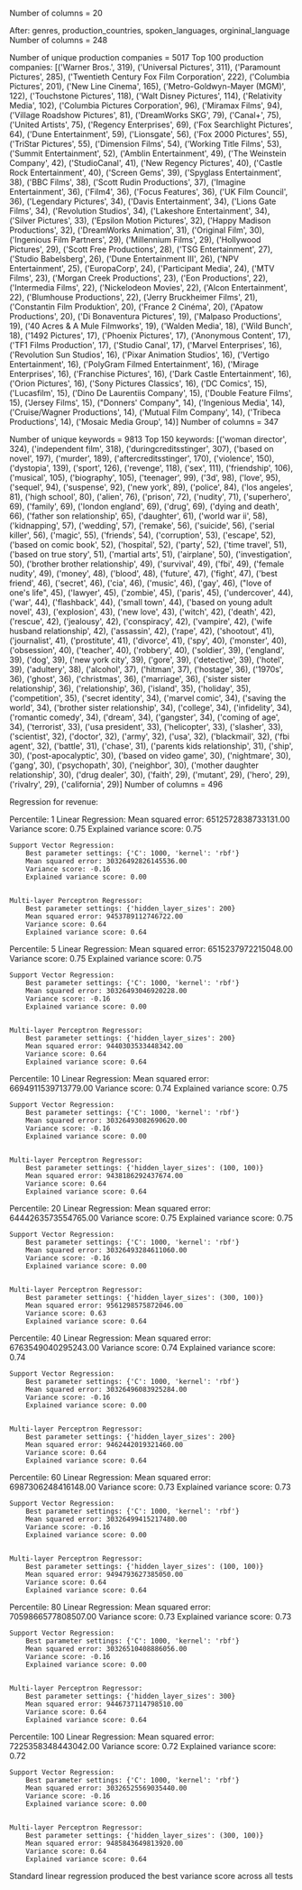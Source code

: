 Number of columns = 20

After: genres, production_countries, spoken_languages, orgininal_language
Number of columns = 248

Number of unique production companies = 5017
Top 100 production companies:
[('Warner Bros.', 319), ('Universal Pictures', 311), ('Paramount Pictures', 285), ('Twentieth Century Fox Film Corporation', 222), ('Columbia Pictures', 201), ('New Line Cinema', 165), ('Metro-Goldwyn-Mayer (MGM)', 122), ('Touchstone Pictures', 118), ('Walt Disney Pictures', 114), ('Relativity Media', 102), ('Columbia Pictures Corporation', 96), ('Miramax Films', 94), ('Village Roadshow Pictures', 81), ('DreamWorks SKG', 79), ('Canal+', 75), ('United Artists', 75), ('Regency Enterprises', 69), ('Fox Searchlight Pictures', 64), ('Dune Entertainment', 59), ('Lionsgate', 56), ('Fox 2000 Pictures', 55), ('TriStar Pictures', 55), ('Dimension Films', 54), ('Working Title Films', 53), ('Summit Entertainment', 52), ('Amblin Entertainment', 49), ('The Weinstein Company', 42), ('StudioCanal', 41), ('New Regency Pictures', 40), ('Castle Rock Entertainment', 40), ('Screen Gems', 39), ('Spyglass Entertainment', 38), ('BBC Films', 38), ('Scott Rudin Productions', 37), ('Imagine Entertainment', 36), ('Film4', 36), ('Focus Features', 36), ('UK Film Council', 36), ('Legendary Pictures', 34), ('Davis Entertainment', 34), ('Lions Gate Films', 34), ('Revolution Studios', 34), ('Lakeshore Entertainment', 34), ('Silver Pictures', 33), ('Epsilon Motion Pictures', 32), ('Happy Madison Productions', 32), ('DreamWorks Animation', 31), ('Original Film', 30), ('Ingenious Film Partners', 29), ('Millennium Films', 29), ('Hollywood Pictures', 29), ('Scott Free Productions', 28), ('TSG Entertainment', 27), ('Studio Babelsberg', 26), ('Dune Entertainment III', 26), ('NPV Entertainment', 25), ('EuropaCorp', 24), ('Participant Media', 24), ('MTV Films', 23), ('Morgan Creek Productions', 23), ('Eon Productions', 22), ('Intermedia Films', 22), ('Nickelodeon Movies', 22), ('Alcon Entertainment', 22), ('Blumhouse Productions', 22), ('Jerry Bruckheimer Films', 21), ('Constantin Film Produktion', 20), ('France 2 Cinéma', 20), ('Apatow Productions', 20), ('Di Bonaventura Pictures', 19), ('Malpaso Productions', 19), ('40 Acres & A Mule Filmworks', 19), ('Walden Media', 18), ('Wild Bunch', 18), ('1492 Pictures', 17), ('Phoenix Pictures', 17), ('Anonymous Content', 17), ('TF1 Films Production', 17), ('Studio Canal', 17), ('Marvel Enterprises', 16), ('Revolution Sun Studios', 16), ('Pixar Animation Studios', 16), ('Vertigo Entertainment', 16), ('PolyGram Filmed Entertainment', 16), ('Mirage Enterprises', 16), ('Franchise Pictures', 16), ('Dark Castle Entertainment', 16), ('Orion Pictures', 16), ('Sony Pictures Classics', 16), ('DC Comics', 15), ('Lucasfilm', 15), ('Dino De Laurentiis Company', 15), ('Double Feature Films', 15), ('Jersey Films', 15), ("Donners' Company", 14), ('Ingenious Media', 14), ('Cruise/Wagner Productions', 14), ('Mutual Film Company', 14), ('Tribeca Productions', 14), ('Mosaic Media Group', 14)]
Number of columns = 347


Number of unique keywords = 9813
Top 150 keywords:
[('woman director', 324), ('independent film', 318), ('duringcreditsstinger', 307), ('based on novel', 197), ('murder', 189), ('aftercreditsstinger', 170), ('violence', 150), ('dystopia', 139), ('sport', 126), ('revenge', 118), ('sex', 111), ('friendship', 106), ('musical', 105), ('biography', 105), ('teenager', 99), ('3d', 98), ('love', 95), ('sequel', 94), ('suspense', 92), ('new york', 89), ('police', 84), ('los angeles', 81), ('high school', 80), ('alien', 76), ('prison', 72), ('nudity', 71), ('superhero', 69), ('family', 69), ('london england', 69), ('drug', 69), ('dying and death', 66), ('father son relationship', 65), ('daughter', 61), ('world war ii', 58), ('kidnapping', 57), ('wedding', 57), ('remake', 56), ('suicide', 56), ('serial killer', 56), ('magic', 55), ('friends', 54), ('corruption', 53), ('escape', 52), ('based on comic book', 52), ('hospital', 52), ('party', 52), ('time travel', 51), ('based on true story', 51), ('martial arts', 51), ('airplane', 50), ('investigation', 50), ('brother brother relationship', 49), ('survival', 49), ('fbi', 49), ('female nudity', 49), ('money', 48), ('blood', 48), ('future', 47), ('fight', 47), ('best friend', 46), ('secret', 46), ('cia', 46), ('music', 46), ('gay', 46), ("love of one's life", 45), ('lawyer', 45), ('zombie', 45), ('paris', 45), ('undercover', 44), ('war', 44), ('flashback', 44), ('small town', 44), ('based on young adult novel', 43), ('explosion', 43), ('new love', 43), ('witch', 42), ('death', 42), ('rescue', 42), ('jealousy', 42), ('conspiracy', 42), ('vampire', 42), ('wife husband relationship', 42), ('assassin', 42), ('rape', 42), ('shootout', 41), ('journalist', 41), ('prostitute', 41), ('divorce', 41), ('spy', 40), ('monster', 40), ('obsession', 40), ('teacher', 40), ('robbery', 40), ('soldier', 39), ('england', 39), ('dog', 39), ('new york city', 39), ('gore', 39), ('detective', 39), ('hotel', 39), ('adultery', 38), ('alcohol', 37), ('hitman', 37), ('hostage', 36), ('1970s', 36), ('ghost', 36), ('christmas', 36), ('marriage', 36), ('sister sister relationship', 36), ('relationship', 36), ('island', 35), ('holiday', 35), ('competition', 35), ('secret identity', 34), ('marvel comic', 34), ('saving the world', 34), ('brother sister relationship', 34), ('college', 34), ('infidelity', 34), ('romantic comedy', 34), ('dream', 34), ('gangster', 34), ('coming of age', 34), ('terrorist', 33), ('usa president', 33), ('helicopter', 33), ('slasher', 33), ('scientist', 32), ('doctor', 32), ('army', 32), ('usa', 32), ('blackmail', 32), ('fbi agent', 32), ('battle', 31), ('chase', 31), ('parents kids relationship', 31), ('ship', 30), ('post-apocalyptic', 30), ('based on video game', 30), ('nightmare', 30), ('gang', 30), ('psychopath', 30), ('neighbor', 30), ('mother daughter relationship', 30), ('drug dealer', 30), ('faith', 29), ('mutant', 29), ('hero', 29), ('rivalry', 29), ('california', 29)]
Number of columns = 496



Regression for revenue:

Percentile: 1
	Linear Regression:
		Mean squared error: 6512572838733131.00
		Variance score: 0.75
		Explained variance score: 0.75


	Support Vector Regression:
		Best parameter settings: {'C': 1000, 'kernel': 'rbf'}
		Mean squared error: 30326492826145536.00
		Variance score: -0.16
		Explained variance score: 0.00


	Multi-layer Perceptron Regressor:
		Best parameter settings: {'hidden_layer_sizes': 200}
		Mean squared error: 9453789112746722.00
		Variance score: 0.64
		Explained variance score: 0.64


Percentile: 5
	Linear Regression:
		Mean squared error: 6515237972215048.00
		Variance score: 0.75
		Explained variance score: 0.75


	Support Vector Regression:
		Best parameter settings: {'C': 1000, 'kernel': 'rbf'}
		Mean squared error: 30326493046920228.00
		Variance score: -0.16
		Explained variance score: 0.00


	Multi-layer Perceptron Regressor:
		Best parameter settings: {'hidden_layer_sizes': 200}
		Mean squared error: 9440303533448342.00
		Variance score: 0.64
		Explained variance score: 0.64


Percentile: 10
	Linear Regression:
		Mean squared error: 6694911539713779.00
		Variance score: 0.74
		Explained variance score: 0.75


	Support Vector Regression:
		Best parameter settings: {'C': 1000, 'kernel': 'rbf'}
		Mean squared error: 30326493082690620.00
		Variance score: -0.16
		Explained variance score: 0.00


	Multi-layer Perceptron Regressor:
		Best parameter settings: {'hidden_layer_sizes': (100, 100)}
		Mean squared error: 9438186292437674.00
		Variance score: 0.64
		Explained variance score: 0.64


Percentile: 20
	Linear Regression:
		Mean squared error: 6444263573554765.00
		Variance score: 0.75
		Explained variance score: 0.75


	Support Vector Regression:
		Best parameter settings: {'C': 1000, 'kernel': 'rbf'}
		Mean squared error: 30326493284611060.00
		Variance score: -0.16
		Explained variance score: 0.00


	Multi-layer Perceptron Regressor:
		Best parameter settings: {'hidden_layer_sizes': (300, 100)}
		Mean squared error: 9561298575872046.00
		Variance score: 0.63
		Explained variance score: 0.64


Percentile: 40
	Linear Regression:
		Mean squared error: 6763549040295243.00
		Variance score: 0.74
		Explained variance score: 0.74


	Support Vector Regression:
		Best parameter settings: {'C': 1000, 'kernel': 'rbf'}
		Mean squared error: 30326496083925284.00
		Variance score: -0.16
		Explained variance score: 0.00


	Multi-layer Perceptron Regressor:
		Best parameter settings: {'hidden_layer_sizes': 200}
		Mean squared error: 9462442019321460.00
		Variance score: 0.64
		Explained variance score: 0.64


Percentile: 60
	Linear Regression:
		Mean squared error: 6987306248416148.00
		Variance score: 0.73
		Explained variance score: 0.73


	Support Vector Regression:
		Best parameter settings: {'C': 1000, 'kernel': 'rbf'}
		Mean squared error: 30326499415217480.00
		Variance score: -0.16
		Explained variance score: 0.00


	Multi-layer Perceptron Regressor:
		Best parameter settings: {'hidden_layer_sizes': (100, 100)}
		Mean squared error: 9494793627385050.00
		Variance score: 0.64
		Explained variance score: 0.64


Percentile: 80
	Linear Regression:
		Mean squared error: 7059866577808507.00
		Variance score: 0.73
		Explained variance score: 0.73


	Support Vector Regression:
		Best parameter settings: {'C': 1000, 'kernel': 'rbf'}
		Mean squared error: 30326510408886056.00
		Variance score: -0.16
		Explained variance score: 0.00


	Multi-layer Perceptron Regressor:
		Best parameter settings: {'hidden_layer_sizes': 300}
		Mean squared error: 9446737114798510.00
		Variance score: 0.64
		Explained variance score: 0.64


Percentile: 100
	Linear Regression:
		Mean squared error: 7225358348443042.00
		Variance score: 0.72
		Explained variance score: 0.72


	Support Vector Regression:
		Best parameter settings: {'C': 1000, 'kernel': 'rbf'}
		Mean squared error: 30326525569035440.00
		Variance score: -0.16
		Explained variance score: 0.00


	Multi-layer Perceptron Regressor:
		Best parameter settings: {'hidden_layer_sizes': (300, 100)}
		Mean squared error: 9485843649813920.00
		Variance score: 0.64
		Explained variance score: 0.64



Standard linear regression produced the best variance score across all tests